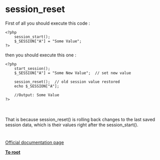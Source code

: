 # session_reset



First of all you should execute this code :<br>

```
<?php
    session_start();
    $_SESSION["A"] = "Some Value";
?>
```


then you should execute this one : 



```
<?php
    start_session();
    $_SESSION["A"] = "Some New Value";  // set new value

    session_reset();  // old session value restored
    echo $_SESSION["A"];

    //Output: Some Value
?>
```
<br><br>That is because session_reset() is rolling back changes to the last saved session data, which is their values right after the session_start().  

#

[Official documentation page](https://www.php.net/manual/en/function.session-reset.php)

**[To root](/README.md)**